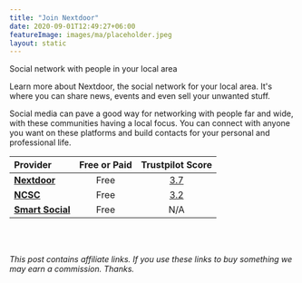 ```yaml
---
title: "Join Nextdoor"
date: 2020-09-01T12:49:27+06:00
featureImage: images/ma/placeholder.jpeg
layout: static
---
```


Social network with people in your local area

Learn more about Nextdoor, the social network for your local area. It's where you can share news, events and even sell your unwanted stuff.

Social media can pave a good way for networking with people far and wide, with these communities having a local focus. You can connect with anyone you want on these platforms and build contacts for your personal and professional life.

| Provider      | Free or Paid  |  Trustpilot Score  |
| :-----------          | :--------------:      |  :--------------:         |
| [**Nextdoor**](https://about.nextdoor.com/) | Free | [3.7](https://uk.trustpilot.com/review/nextdoor.co.uk) | 
| [**NCSC**](https://www.ncsc.gov.uk/guidance/social-media-how-to-use-it-safely) | Free | [3.2](https://uk.trustpilot.com/review/www.ncsc.gov.uk) | 
| [**Smart Social**](https://smartsocial.com/post/using-social-media-responsibly) | Free | N/A
  

<br/><br/>

*This post contains affiliate links. If you use these links to buy something we may
earn a commission. Thanks.*






